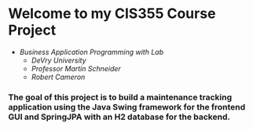 # Welcome to my CIS355 Course Project

- _Business Application Programming with Lab_
  - _DeVry University_
  - _Professor Martin Schneider_
  - _Robert Cameron_

### The goal of this project is to build a maintenance tracking application using the Java Swing framework for the frontend GUI and SpringJPA with an H2 database for the backend.
